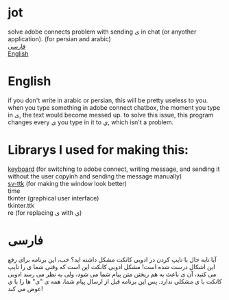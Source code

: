 # jot
solve adobe connects problem with sending ی in chat (or anyother application). (for persian and arabic)<br />
[فارسی](https://github.com/BardiaB8/jot#فارسی)
<br />[English](https://github.com/BardiaB8/jot#English)
# English
if you don't write in arabic or persian, this will be pretty useless to you.
when you type something in adobe connect chatbox, the moment you type in ی, the text would become messed up. to solve this issue, this program changes every ی you type in it to ي, which isn't a problem.
# Librarys I used for making this:
[keyboard](https://github.com/boppreh/keyboard) (for switching to adobe connect, writing message, and sending it without the user copyinh and sending the message manually)<br />
[sv-ttk](https://github.com/rdbende/Sun-Valley-ttk-theme) (for making the window look better)<br />
time<br />
tkinter (graphical user interface)<br />
tkinter.ttk<br />
re (for replacing ی with ي)<br />
# فارسی
آیا تابه حال با تایپ کردن در ادوبی کانکت مشکل داشته اید؟ خب، این برنامه برای رفع این اشکال درست شده است!
مشکل ادوبی کانکت این است که وقتی شما ی را تایپ می کنید، آن ی باعث به هم ریختن متن پیام شما می شود، ولی به نظر می رسد ادوبی کانکت با ي مشکلی ندارد.
پس این برنامه قبل از ارسال پیام شما، همه ی "ی" ها را با ي عوض می کند!
